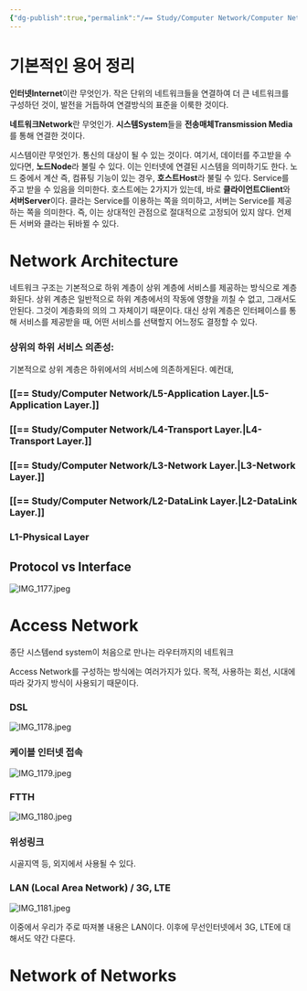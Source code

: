 ```yaml
---
{"dg-publish":true,"permalink":"/== Study/Computer Network/Computer Network INTRO./","created":"2023-12-14T17:34:58.000+09:00","updated":"2025-01-14T15:33:44.000+09:00"}
---
```



# 기본적인 용어 정리

**인터넷Internet**이란 무엇인가.
작은 단위의 네트워크들을 연결하여 더 큰 네트워크를 구성하던 것이, 발전을 거듭하여 연결방식의 표준을 이룩한 것이다.

**네트워크Network**란 무엇인가.
**시스템System**들을 **전송매체Transmission Media**를 통해 연결한 것이다.

시스템이란 무엇인가.
통신의 대상이 될 수 있는 것이다.
여기서, 데이터를 주고받을 수 있다면, **노드Node**라 불릴  수 있다. 이는 인터넷에 연결된 시스템을 의미하기도 한다.
노드 중에서 계산 즉, 컴퓨팅 기능이 있는 경우, **호스트Host**라 불릴 수 있다. Service를 주고 받을 수 있음을 의미한다.
호스트에는 2가지가 있는데, 바로 **클라이언트Client**와 **서버Server**이다. 클라는 Service를 이용하는 쪽을 의미하고, 서버는 Service를 제공하는 쪽을 의미한다. 즉, 이는 상대적인 관점으로 절대적으로 고정되어 있지 않다. 언제든 서버와 클라는 뒤바뀔 수 있다.

# Network Architecture

네트워크 구조는 기본적으로 하위 계층이 상위 계층에 서비스를 제공하는 방식으로 계층화된다. 상위 계층은 일반적으로 하위 계층에서의 작동에 영향을 끼칠 수 없고, 그래서도 안된다. 그것이 계층화의 의의 그 자체이기 때문이다. 대신 상위 계층은 인터페이스를 통해 서비스를 제공받을 때, 어떤 서비스를 선택할지 어느정도 결정할 수 있다.

### 상위의 하위 서비스 의존성:
기본적으로 상위 계층은 하위에서의 서비스에 의존하게된다.
예컨대,

### [[== Study/Computer Network/L5-Application Layer.\|L5-Application Layer.]]

### [[== Study/Computer Network/L4-Transport Layer.\|L4-Transport Layer.]]
### [[== Study/Computer Network/L3-Network Layer.\|L3-Network Layer.]]
### [[== Study/Computer Network/L2-DataLink Layer.\|L2-DataLink Layer.]]
### L1-Physical Layer

## Protocol vs Interface
![IMG_1177.jpeg](/img/user/z-Attached%20Files/IMG_1177.jpeg)

# Access Network
종단 시스템end system이 처음으로 만나는 라우터까지의 네트워크

Access Network를 구성하는 방식에는 여러가지가 있다. 목적, 사용하는 회선, 시대에 따라 갖가지 방식이 사용되기 때문이다.

### DSL
![IMG_1178.jpeg](/img/user/z-Attached%20Files/IMG_1178.jpeg)
### 케이블 인터넷 접속
![IMG_1179.jpeg](/img/user/z-Attached%20Files/IMG_1179.jpeg)
### FTTH
![IMG_1180.jpeg](/img/user/z-Attached%20Files/IMG_1180.jpeg)
### 위성링크
시골지역 등, 외지에서 사용될 수 있다.
### LAN (Local Area Network) / 3G, LTE
![IMG_1181.jpeg](/img/user/z-Attached%20Files/IMG_1181.jpeg)

이중에서 우리가 주로 따져볼 내용은 LAN이다. 이후에 무선인터넷에서 3G, LTE에 대해서도 약간 다룬다.

# Network of Networks